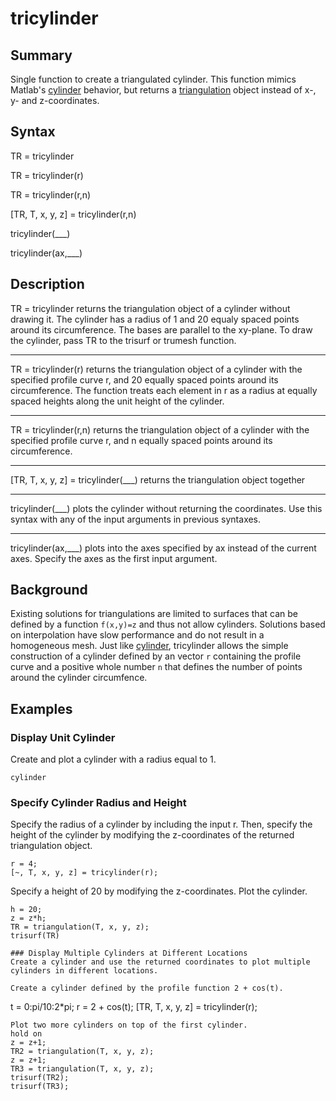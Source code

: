 # tricylinder

## Summary
Single function to create a triangulated cylinder. This function mimics Matlab's [cylinder](https://www.mathworks.com/help/matlab/ref/cylinder.html) behavior, but returns a [triangulation](https://www.mathworks.com/help/matlab/ref/triangulation.html) object instead of x-, y- and z-coordinates.

## Syntax
TR = tricylinder

TR = tricylinder(r)

TR = tricylinder(r,n)

[TR, T, x, y, z] = tricylinder(r,n)

tricylinder(___)

tricylinder(ax,___)

## Description
TR = tricylinder returns the triangulation object of a cylinder without drawing it. The cylinder has a radius of 1 and 20 equaly spaced points around its circumference. The bases are parallel to the xy-plane. To draw the cylinder, pass TR to the trisurf or trumesh function.

---

TR = tricylinder(r) returns the triangulation object of a cylinder with the specified profile curve r, and 20 equally spaced points around its circumference. The function treats each element in r as a radius at equally spaced heights along the unit height of the cylinder.

---

TR = tricylinder(r,n) returns the triangulation object of a cylinder with the specified profile curve r, and n equally spaced points around its circumference.

---

[TR, T, x, y, z] = tricylinder(___)  returns the triangulation object together

---

tricylinder(___) plots the cylinder without returning the coordinates. Use this syntax with any of the input arguments in previous syntaxes.

---

tricylinder(ax,___) plots into the axes specified by ax instead of the current axes. Specify the axes as the first input argument.

## Background
Existing solutions for triangulations are limited to surfaces that can be defined by a function `f(x,y)=z` and thus not allow cylinders. Solutions based on interpolation have slow performance and do not result in a homogeneous mesh. Just like [cylinder](https://www.mathworks.com/help/matlab/ref/cylinder.html), tricylinder allows the simple construction of a cylinder defined by an vector `r` containing the profile curve and a positive whole number `n` that defines the number of points around the cylinder circumfence.

## Examples
### Display Unit Cylinder
Create and plot a cylinder with a radius equal to 1. 
```
cylinder
```

### Specify Cylinder Radius and Height
Specify the radius of a cylinder by including the input r. Then, specify the height of the cylinder by modifying the z-coordinates of the returned triangulation object.
```
r = 4;
[~, T, x, y, z] = tricylinder(r);
```
Specify a height of 20 by modifying the z-coordinates. Plot the cylinder.
```
h = 20;
z = z*h;
TR = triangulation(T, x, y, z);
trisurf(TR)

### Display Multiple Cylinders at Different Locations
Create a cylinder and use the returned coordinates to plot multiple cylinders in different locations.

Create a cylinder defined by the profile function 2 + cos(t).
```
t = 0:pi/10:2*pi;
r = 2 + cos(t);
[TR, T, x, y, z] = tricylinder(r);
```
Plot two more cylinders on top of the first cylinder.
hold on
z = z+1;
TR2 = triangulation(T, x, y, z);
z = z+1;
TR3 = triangulation(T, x, y, z);
trisurf(TR2);
trisurf(TR3);
```
